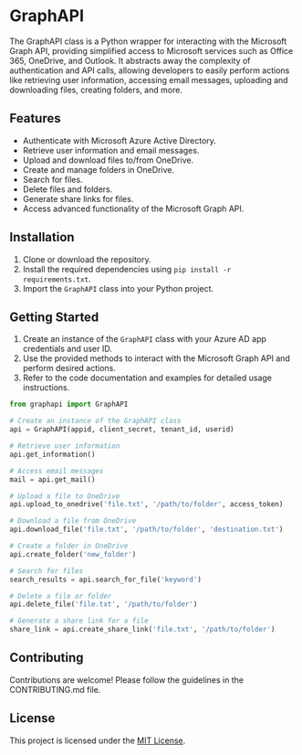 # GraphAPI

The GraphAPI class is a Python wrapper for interacting with the Microsoft Graph API, providing simplified access to Microsoft services such as Office 365, OneDrive, and Outlook. It abstracts away the complexity of authentication and API calls, allowing developers to easily perform actions like retrieving user information, accessing email messages, uploading and downloading files, creating folders, and more.

## Features

- Authenticate with Microsoft Azure Active Directory.
- Retrieve user information and email messages.
- Upload and download files to/from OneDrive.
- Create and manage folders in OneDrive.
- Search for files.
- Delete files and folders.
- Generate share links for files.
- Access advanced functionality of the Microsoft Graph API.

## Installation

1. Clone or download the repository.
2. Install the required dependencies using `pip install -r requirements.txt`.
3. Import the `GraphAPI` class into your Python project.

## Getting Started

1. Create an instance of the `GraphAPI` class with your Azure AD app credentials and user ID.
2. Use the provided methods to interact with the Microsoft Graph API and perform desired actions.
3. Refer to the code documentation and examples for detailed usage instructions.

```python
from graphapi import GraphAPI

# Create an instance of the GraphAPI class
api = GraphAPI(appid, client_secret, tenant_id, userid)

# Retrieve user information
api.get_information()

# Access email messages
mail = api.get_mail()

# Upload a file to OneDrive
api.upload_to_onedrive('file.txt', '/path/to/folder', access_token)

# Download a file from OneDrive
api.download_file('file.txt', '/path/to/folder', 'destination.txt')

# Create a folder in OneDrive
api.create_folder('new_folder')

# Search for files
search_results = api.search_for_file('keyword')

# Delete a file or folder
api.delete_file('file.txt', '/path/to/folder')

# Generate a share link for a file
share_link = api.create_share_link('file.txt', '/path/to/folder')
```

## Contributing

Contributions are welcome! Please follow the guidelines in the CONTRIBUTING.md file.

## License

This project is licensed under the [MIT License](LICENSE).
